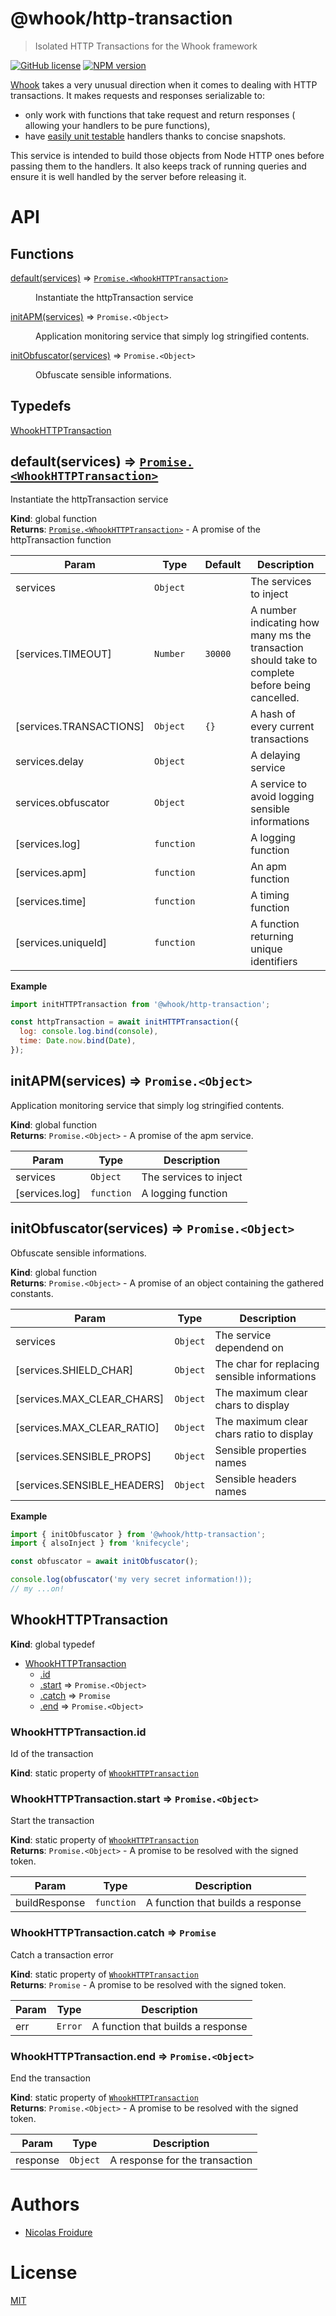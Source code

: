 [//]: # ( )
[//]: # (This file is automatically generated by a `metapak`)
[//]: # (module. Do not change it  except between the)
[//]: # (`content:start/end` flags, your changes would)
[//]: # (be overridden.)
[//]: # ( )
# @whook/http-transaction
> Isolated HTTP Transactions for the Whook framework

[![GitHub license](https://img.shields.io/badge/license-MIT-blue.svg)](https://github.com/nfroidure/whook/blob/master/packages/whook-http-transaction/LICENSE)
[![NPM version](https://badge.fury.io/js/%40whook%2Fhttp-transaction.svg)](https://npmjs.org/package/@whook/http-transaction)


[//]: # (::contents:start)

[Whook](https://github.com/nfroidure/whook) takes a very unusual direction
 when it comes to dealing with HTTP transactions. It makes requests and
 responses serializable to:
- only work with functions that take request and return responses (
 allowing your handlers to be pure functions),
- have [easily unit testable](https://github.com/nfroidure/whook/blob/e7470fed860a8e1644b15625c9db4dd8198b70a6/packages/whook-example/src/handlers/putEcho.test.js)
 handlers thanks to concise snapshots.

This service is intended to build those objects from Node HTTP ones
 before passing them to the handlers. It also keeps track of running
 queries and ensure it is well handled by the server before releasing
 it.

[//]: # (::contents:end)

# API
## Functions

<dl>
<dt><a href="#default">default(services)</a> ⇒ <code><a href="#WhookHTTPTransaction">Promise.&lt;WhookHTTPTransaction&gt;</a></code></dt>
<dd><p>Instantiate the httpTransaction service</p>
</dd>
<dt><a href="#initAPM">initAPM(services)</a> ⇒ <code>Promise.&lt;Object&gt;</code></dt>
<dd><p>Application monitoring service that simply log stringified contents.</p>
</dd>
<dt><a href="#initObfuscator">initObfuscator(services)</a> ⇒ <code>Promise.&lt;Object&gt;</code></dt>
<dd><p>Obfuscate sensible informations.</p>
</dd>
</dl>

## Typedefs

<dl>
<dt><a href="#WhookHTTPTransaction">WhookHTTPTransaction</a></dt>
<dd></dd>
</dl>

<a name="default"></a>

## default(services) ⇒ [<code>Promise.&lt;WhookHTTPTransaction&gt;</code>](#WhookHTTPTransaction)
Instantiate the httpTransaction service

**Kind**: global function  
**Returns**: [<code>Promise.&lt;WhookHTTPTransaction&gt;</code>](#WhookHTTPTransaction) - A promise of the httpTransaction function  

| Param | Type | Default | Description |
| --- | --- | --- | --- |
| services | <code>Object</code> |  | The services to inject |
| [services.TIMEOUT] | <code>Number</code> | <code>30000</code> | A number indicating how many ms the transaction  should take to complete before being cancelled. |
| [services.TRANSACTIONS] | <code>Object</code> | <code>{}</code> | A hash of every current transactions |
| services.delay | <code>Object</code> |  | A delaying service |
| services.obfuscator | <code>Object</code> |  | A service to avoid logging sensible informations |
| [services.log] | <code>function</code> |  | A logging function |
| [services.apm] | <code>function</code> |  | An apm function |
| [services.time] | <code>function</code> |  | A timing function |
| [services.uniqueId] | <code>function</code> |  | A function returning unique identifiers |

**Example**  
```js
import initHTTPTransaction from '@whook/http-transaction';

const httpTransaction = await initHTTPTransaction({
  log: console.log.bind(console),
  time: Date.now.bind(Date),
});
```
<a name="initAPM"></a>

## initAPM(services) ⇒ <code>Promise.&lt;Object&gt;</code>
Application monitoring service that simply log stringified contents.

**Kind**: global function  
**Returns**: <code>Promise.&lt;Object&gt;</code> - A promise of the apm service.  

| Param | Type | Description |
| --- | --- | --- |
| services | <code>Object</code> | The services to inject |
| [services.log] | <code>function</code> | A logging function |

<a name="initObfuscator"></a>

## initObfuscator(services) ⇒ <code>Promise.&lt;Object&gt;</code>
Obfuscate sensible informations.

**Kind**: global function  
**Returns**: <code>Promise.&lt;Object&gt;</code> - A promise of an object containing the gathered constants.  

| Param | Type | Description |
| --- | --- | --- |
| services | <code>Object</code> | The service dependend on |
| [services.SHIELD_CHAR] | <code>Object</code> | The char for replacing sensible informations |
| [services.MAX_CLEAR_CHARS] | <code>Object</code> | The maximum clear chars to display |
| [services.MAX_CLEAR_RATIO] | <code>Object</code> | The maximum clear chars ratio to display |
| [services.SENSIBLE_PROPS] | <code>Object</code> | Sensible properties names |
| [services.SENSIBLE_HEADERS] | <code>Object</code> | Sensible headers names |

**Example**  
```js
import { initObfuscator } from '@whook/http-transaction';
import { alsoInject } from 'knifecycle';

const obfuscator = await initObfuscator();

console.log(obfuscator('my very secret information!));
// my ...on!
```
<a name="WhookHTTPTransaction"></a>

## WhookHTTPTransaction
**Kind**: global typedef  

* [WhookHTTPTransaction](#WhookHTTPTransaction)
    * [.id](#WhookHTTPTransaction.id)
    * [.start](#WhookHTTPTransaction.start) ⇒ <code>Promise.&lt;Object&gt;</code>
    * [.catch](#WhookHTTPTransaction.catch) ⇒ <code>Promise</code>
    * [.end](#WhookHTTPTransaction.end) ⇒ <code>Promise.&lt;Object&gt;</code>

<a name="WhookHTTPTransaction.id"></a>

### WhookHTTPTransaction.id
Id of the transaction

**Kind**: static property of [<code>WhookHTTPTransaction</code>](#WhookHTTPTransaction)  
<a name="WhookHTTPTransaction.start"></a>

### WhookHTTPTransaction.start ⇒ <code>Promise.&lt;Object&gt;</code>
Start the transaction

**Kind**: static property of [<code>WhookHTTPTransaction</code>](#WhookHTTPTransaction)  
**Returns**: <code>Promise.&lt;Object&gt;</code> - A promise to be resolved with the signed token.  

| Param | Type | Description |
| --- | --- | --- |
| buildResponse | <code>function</code> | A function that builds a response |

<a name="WhookHTTPTransaction.catch"></a>

### WhookHTTPTransaction.catch ⇒ <code>Promise</code>
Catch a transaction error

**Kind**: static property of [<code>WhookHTTPTransaction</code>](#WhookHTTPTransaction)  
**Returns**: <code>Promise</code> - A promise to be resolved with the signed token.  

| Param | Type | Description |
| --- | --- | --- |
| err | <code>Error</code> | A function that builds a response |

<a name="WhookHTTPTransaction.end"></a>

### WhookHTTPTransaction.end ⇒ <code>Promise.&lt;Object&gt;</code>
End the transaction

**Kind**: static property of [<code>WhookHTTPTransaction</code>](#WhookHTTPTransaction)  
**Returns**: <code>Promise.&lt;Object&gt;</code> - A promise to be resolved with the signed token.  

| Param | Type | Description |
| --- | --- | --- |
| response | <code>Object</code> | A response for the transaction |


# Authors
- [Nicolas Froidure](http://insertafter.com/en/index.html)

# License
[MIT](https://github.com/nfroidure/whook/blob/master/packages/whook-http-transaction/LICENSE)
